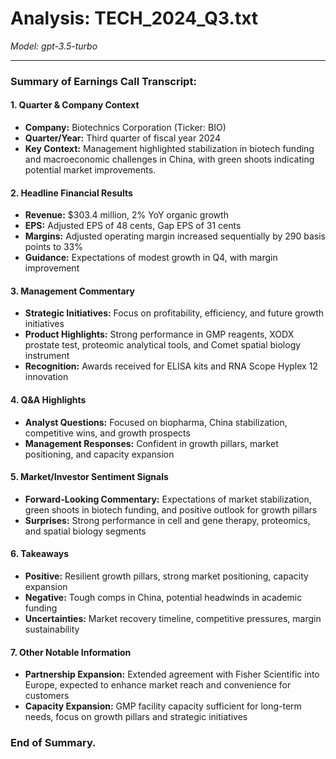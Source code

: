 # Analysis: TECH_2024_Q3.txt

*Model: gpt-3.5-turbo*

---

### Summary of Earnings Call Transcript:

#### 1. **Quarter & Company Context**
- **Company:** Biotechnics Corporation (Ticker: BIO)
- **Quarter/Year:** Third quarter of fiscal year 2024
- **Key Context:** Management highlighted stabilization in biotech funding and macroeconomic challenges in China, with green shoots indicating potential market improvements.

#### 2. **Headline Financial Results**
- **Revenue:** $303.4 million, 2% YoY organic growth
- **EPS:** Adjusted EPS of 48 cents, Gap EPS of 31 cents
- **Margins:** Adjusted operating margin increased sequentially by 290 basis points to 33%
- **Guidance:** Expectations of modest growth in Q4, with margin improvement

#### 3. **Management Commentary**
- **Strategic Initiatives:** Focus on profitability, efficiency, and future growth initiatives
- **Product Highlights:** Strong performance in GMP reagents, XODX prostate test, proteomic analytical tools, and Comet spatial biology instrument
- **Recognition:** Awards received for ELISA kits and RNA Scope Hyplex 12 innovation

#### 4. **Q&A Highlights**
- **Analyst Questions:** Focused on biopharma, China stabilization, competitive wins, and growth prospects
- **Management Responses:** Confident in growth pillars, market positioning, and capacity expansion

#### 5. **Market/Investor Sentiment Signals**
- **Forward-Looking Commentary:** Expectations of market stabilization, green shoots in biotech funding, and positive outlook for growth pillars
- **Surprises:** Strong performance in cell and gene therapy, proteomics, and spatial biology segments

#### 6. **Takeaways**
- **Positive:** Resilient growth pillars, strong market positioning, capacity expansion
- **Negative:** Tough comps in China, potential headwinds in academic funding
- **Uncertainties:** Market recovery timeline, competitive pressures, margin sustainability

#### 7. **Other Notable Information**
- **Partnership Expansion:** Extended agreement with Fisher Scientific into Europe, expected to enhance market reach and convenience for customers
- **Capacity Expansion:** GMP facility capacity sufficient for long-term needs, focus on growth pillars and strategic initiatives

### End of Summary.